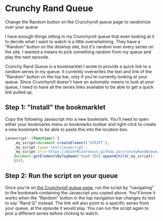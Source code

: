 # Crunchy Rand Queue

Change the Random button on the Crunchyroll queue page to randomize over your queue

I have enough things sitting in my Crunchyroll queue that even looking at it to decide what I want
to watch is a little overwhelming. They have a "Random" button on the desktop site, but it's random
over every series on the site. I wanted a means to pick something random from my queue and play the
next episode.

Crunchy Rand Queue is a bookmarklet I wrote to provide a quick link to a random series in my queue.
It currently overwrites the text and link of the "Random" button on the top bar, only if you're
currently looking at your queue. Since Crunchyroll doesn't have an automatic means to look at your
queue, I need to have all the series links available to be able to get a quick link pulled up.

## Step 1: "Install" the bookmarklet

Copy the following Javascript into a new bookmark. You'll need to open either your bookmarks menu
or bookmarks toolbar and right-click to create a new bookmark to be able to paste this into the
location box.

```js
javascript: (function() {
    _my_script=document.createElement('SCRIPT');
    _my_script.type='text/javascript';
    _my_script.src='https://QuietMisdreavus.github.io/crunchyRandQueue/crunchyRandQueue.js?x='+(Math.random());
    document.getElementsByTagName('head')[0].appendChild(_my_script);
    })();
```

## Step 2: Run the script on your queue

Once you're on [the Crunchyroll queue page][1], run the script by "navigating" to the bookmark
containing the Javascript you copied above. You'll know it works when the "Random" button in the
top navigation bar changes its text to say "Rand Q" instead. The link will also point to a specific
series from your queue, at the episode it would play. You can run the script again to pick a
different series before clicking to watch.

[1]: http://www.crunchyroll.com/home/queue
